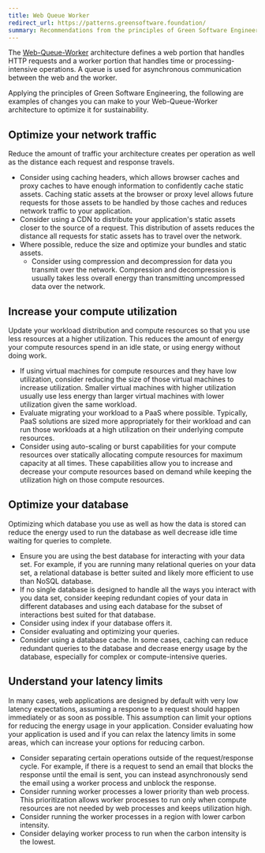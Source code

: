 ```yaml
---
title: Web Queue Worker
redirect_url: https://patterns.greensoftware.foundation/
summary: Recommendations from the principles of Green Software Engineering applied to a Web Queue Worker architecture
---
```


The [Web-Queue-Worker](https://docs.microsoft.com/en-us/azure/architecture/guide/architecture-styles/web-queue-worker) architecture defines a web portion that handles HTTP requests and a worker portion that handles time or processing-intensive operations. A queue is used for asynchronous communication between the web and the worker.

Applying the principles of Green Software Engineering, the following are examples of changes you can make to your Web-Queue-Worker architecture to optimize it for sustainability.

## Optimize your network traffic

Reduce the amount of traffic your architecture creates per operation as well as the distance each request and response travels.

- Consider using caching headers, which allows browser caches and proxy caches to have enough information to confidently cache static assets. Caching static assets at the browser or proxy level allows future requests for those assets to be handled by those caches and reduces network traffic to your application.
- Consider using a CDN to distribute your application's static assets closer to the source of a request. This distribution of assets reduces the distance all requests for static assets has to travel over the network.
- Where possible, reduce the size and optimize your bundles and static assets.
  - Consider using compression and decompression for data you transmit over the network. Compression and decompression is usually takes less overall energy than transmitting uncompressed data over the network.

## Increase your compute utilization

Update your workload distribution and compute resources so that you use less resources at a higher utilization. This reduces the amount of energy your compute resources spend in an idle state, or using energy without doing work.

- If using virtual machines for compute resources and they have low utilization, consider reducing the size of those virtual machines to increase utilization. Smaller virtual machines with higher utilization usually use less energy than larger virtual machines with lower utilization given the same workload.
- Evaluate migrating your workload to a PaaS where possible. Typically, PaaS solutions are sized more appropriately for their workload and can run those workloads at a high utilization on their underlying compute resources.
- Consider using auto-scaling or burst capabilities for your compute resources over statically allocating compute resources for maximum capacity at all times. These capabilities allow you to increase and decrease your compute resources based on demand while keeping the utilization high on those compute resources.

## Optimize your database

Optimizing which database you use as well as how the data is stored can reduce the energy used to run the database as well decrease idle time waiting for queries to complete.

- Ensure you are using the best database for interacting with your data set. For example, if you are running many relational queries on your data set, a relational database is better suited and likely more efficient to use than NoSQL database.
- If no single database is designed to handle all the ways you interact with you data set, consider keeping redundant copies of your data in different databases and using each database for the subset of interactions best suited for that database.
- Consider using index if your database offers it.
- Consider evaluating and optimizing your queries.
- Consider using a database cache. In some cases, caching can reduce redundant queries to the database and decrease energy usage by the database, especially for complex or compute-intensive queries.

## Understand your latency limits

In many cases, web applications are designed by default with very low latency expectations, assuming a response to a request should happen immediately or as soon as possible. This assumption can limit your options for reducing the energy usage in your application. Consider evaluating how your application is used and if you can relax the latency limits in some areas, which can increase your options for reducing carbon.

- Consider separating certain operations outside of the request/response cycle. For example, if there is a request to send an email that blocks the response until the email is sent, you can instead asynchronously send the email using a worker process and unblock the response.
- Consider running worker processes a lower priority than web process. This prioritization allows worker processes to run only when compute resources are not needed by web processes and keeps utilization high.
- Consider running the worker processes in a region with lower carbon intensity.
- Consider delaying worker process to run when the carbon intensity is the lowest.
